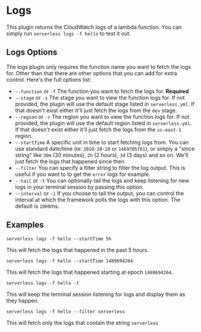 # Logs

This plugin returns the CloudWatch logs of a lambda function. You can simply run `serverless logs -f hello` to test it out.

## Logs Options

The logs plugin only requires the function name you want to fetch the logs for. Other than that there are other options that you can add for extra control. Here's the full options list:

- `--function` or `-f` The function you want to fetch the logs for. **Required**
- `--stage` or `-s` The stage you want to view the function logs for. If not provided, the plugin will use the default stage listed in `serverless.yml`. If that doesn't exist either it'll just fetch the logs from the `dev` stage.
- `--region` or `-r` The region you want to view the function logs for. If not provided, the plugin will use the default region listed in `serverless.yml`. If that doesn't exist either it'll just fetch the logs from the `us-east-1` region.
- `--startTime` A specific unit in time to start fetching logs from. You can use standard date/time (ie: `2010-10-20` or `1469705761`), or simply a "since string" like `30m` (30 minutes), `2h` (2 hours), `3d` (3 days) and so on. We'll just fetch the logs that happened since then.
- `--filter` You can specify a filter string to filter the log output. This is useful if you want to to get the `error` logs for example.
- `--tail` or `-t` You can optionally tail the logs and keep listening for new logs in your terminal session by passing this option.
- `--interval` or `-i` If you choose to tail the output, you can control the interval at which the framework polls the logs with this option. The default is `1000`ms.

## Examples
```
serverless logs -f hello --startTime 5h
```
This will fetch the logs that happened in the past 5 hours.

```
serverless logs -f hello --startTime 1469694264
```
This will fetch the logs that happened starting at epoch `1469694264`.

```
serverless logs -f hello -t
```
This will keep the terminal session listening for logs and display them as they happen.

```
serverless logs -f hello --filter serverless
```
This will fetch only the logs that contain the string `serverless`